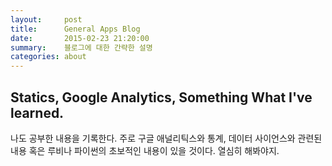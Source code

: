 ```yaml
---
layout:     post
title:      General Apps Blog
date:       2015-02-23 21:20:00
summary:    블로그에 대한 간략한 설명
categories: about
---
```

## Statics, Google Analytics, Something What I've learned.

나도 공부한 내용을 기록한다. 주로 구글 애널리틱스와 통계, 데이터 사이언스와 관련된 내용 혹은 루비나 파이썬의 초보적인 내용이 있을 것이다. 열심히 해봐야지.
